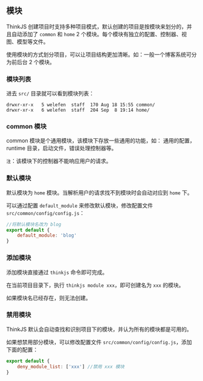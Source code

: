 ## 模块

ThinkJS 创建项目时支持多种项目模式，默认创建的项目是按模块来划分的，并且自动添加了 `common` 和 `home` 2 个模块。每个模块有独立的配置、控制器、视图、模型等文件。

使用模块的方式划分项目，可以让项目结构更加清晰。如：一般一个博客系统可分为前后台 2 个模块。

### 模块列表

进去 `src/` 目录就可以看到模块列表：

```text
drwxr-xr-x   5 welefen  staff  170 Aug 18 15:55 common/
drwxr-xr-x   6 welefen  staff  204 Sep  8 19:14 home/
```

### common 模块

common 模块是个通用模块，该模块下存放一些通用的功能，如： 通用的配置，runtime 目录，启动文件，错误处理控制器等。

`注`：该模块下的控制器不能响应用户的请求。

### 默认模块

默认模块为 `home` 模块。当解析用户的请求找不到模块时会自动对应到 `home` 下。

可以通过配置 `default_module` 来修改默认模块，修改配置文件 `src/common/config/config.js`：

```js
//将默认模块名改为 blog
export default {
    default_module: 'blog'
}
```

### 添加模块

添加模块直接通过 `thinkjs` 命令即可完成。

在当前项目目录下，执行 `thinkjs module xxx`，即可创建名为 `xxx` 的模块。

如果模块名已经存在，则无法创建。

### 禁用模块

ThinkJS 默认会自动查找和识别项目下的模块，并认为所有的模块都是可用的。

如果想禁用部分模块，可以修改配置文件 `src/common/config/config.js`，添加下面的配置：

```js
export default {
    deny_module_list: ['xxx'] //禁用 xxx 模块
}
```
